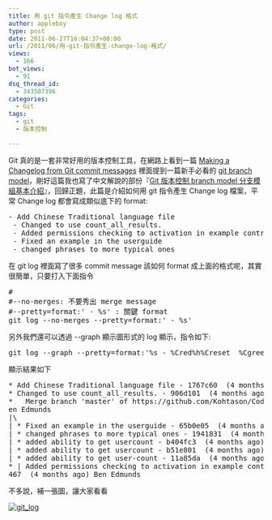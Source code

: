 ```yaml
---
title: 用 git 指令產生 Change log 格式
author: appleboy
type: post
date: 2011-06-27T16:04:37+00:00
url: /2011/06/用-git-指令產生-change-log-格式/
views:
  - 166
bot_views:
  - 91
dsq_thread_id:
  - 343507396
categories:
  - Git
tags:
  - git
  - 版本控制

---
```

Git 真的是一套非常好用的版本控制工具，在網路上看到一篇 [Making a Changelog from Git commit messages][1] 裡面提到一篇新手必看的 [git branch model][2]，剛好這篇我也寫了中文解說的部份『[Git 版本控制 branch model 分支模組基本介紹][3]』，回歸正題，此篇是介紹如何用 git 指令產生 Change log 檔案，平常 Change log 都會寫成類似底下的 format: 

<pre class="brush: bash; title: ; notranslate" title="">- Add Chinese Traditional language file
 - Changed to use count_all_results.
 - Added permissions checking to activation in example controller. 
 - Fixed an example in the userguide
 - changed phrases to more typical ones</pre> 在 git log 裡面寫了很多 commit message 該如何 format 成上面的格式呢，其實很簡單，只要打入下面指令 

<pre class="brush: bash; title: ; notranslate" title="">#
#--no-merges: 不要秀出 merge message
#--pretty=format:' - %s' : 關鍵 format
git log --no-merges --pretty=format:' - %s'
</pre> 另外我們還可以透過 --graph 顯示圖形式的 log 顯示，指令如下: 

<pre class="brush: bash; title: ; notranslate" title="">git log --graph --pretty=format:'%s - %Cred%h%Creset  %Cgreen(%cr)%Creset %an' --abbrev-commit --date=relative
</pre> 顯示結果如下 

<pre class="brush: bash; title: ; notranslate" title="">* Add Chinese Traditional language file - 1767c60  (4 months ago) Bo-Yi Wu
* Changed to use count_all_results. - 906d101  (4 months ago) Ben Edmunds
*   Merge branch 'master' of https://github.com/Kohtason/CodeIgniter-Ion-Auth into Kohtason-master - 599188d  (4 months ago) B
en Edmunds
|\
| * Fixed an example in the userguide - 65b0e05  (4 months ago) Sven Lueckenbach
| * changed phrases to more typical ones - 1941831  (4 months ago) Sven Lueckenbach
| * added ability to get usercount - b404fc3  (4 months ago) Kohtason
| * added ability to get usercount - b51e801  (4 months ago) Kohtason
| * added ability to get user-count - 11a85da  (4 months ago) Kohtason
* | Added permissions checking to activation in example controller.  Fixed bug in activation method in model. (via Phil Gyford) - c9ff
467  (4 months ago) Ben Edmunds</pre> 不多說，補一張圖，讓大家看看 

[<img src="https://i0.wp.com/farm6.static.flickr.com/5267/5877607646_a512efa889.jpg?resize=500%2C283&#038;ssl=1" alt="git_log" data-recalc-dims="1" />][4]

 [1]: http://blog.rybas.org/2011/01/15/making-a-changelog-from-git-commit-messages
 [2]: http://nvie.com/posts/a-successful-git-branching-model/
 [3]: http://blog.wu-boy.com/2011/03/git-%E7%89%88%E6%9C%AC%E6%8E%A7%E5%88%B6-branch-model-%E5%88%86%E6%94%AF%E6%A8%A1%E7%B5%84%E5%9F%BA%E6%9C%AC%E4%BB%8B%E7%B4%B9/
 [4]: https://www.flickr.com/photos/appleboy/5877607646/ "git_log by appleboy46, on Flickr"